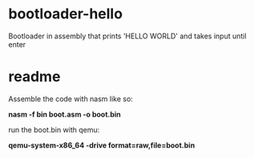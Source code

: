 # bootloader-hello
Bootloader in assembly that prints 'HELLO WORLD' and takes input until enter

# readme

Assemble the code with nasm like so:

**nasm -f bin boot.asm -o boot.bin**

run the boot.bin with qemu:

**qemu-system-x86_64 -drive format=raw,file=boot.bin**
